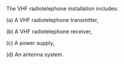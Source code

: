 The VHF radiotelephone installation includes:

(a) A VHF radiotelephone transmitter,

(b) A VHF radiotelephone receiver,

(c) A power supply,

(d) An antenna system.

